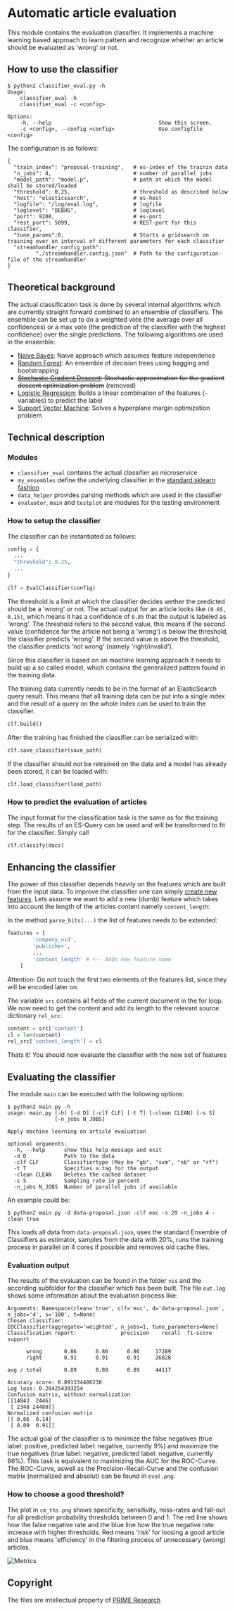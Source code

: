 # Automatic article evaluation

This module contains the evaluation classifier. It implements a machine learning based approach to learn pattern and recognize whether an article should be evaluated as 'wrong' or  not. 

## How to use the classifier
```
$ python2 classifier_eval.py -h
Usage:
    classifier_eval -h
    classifier_eval -c <config>

Options:
    -h, --help                                  Show this screen.
    -c <config>, --config <config>              Use configfile <config>
```

The configuration is as follows:

```
{
  "train_index": "proposal-training",   # es-index of the trainin data
  "n_jobs": 4,                          # number of parallel jobs 
  "model_path": "model.p",              # path at which the model shall be stored/loaded
  "threshold": 0.25,                    # threshold as described below
  "host": "elasticsearch",              # es-host
  "logfile": "/log/eval.log",           # logfile
  "loglevel": "DEBUG",                  # loglevel
  "port": 9200,                         # es-port
  "rest_port": 5099,                    # REST-port for this classifier,
  "tune_params":0,                      # Starts a gridsearch on training over an interval of different parameters for each classifier
  "streamhandler_config_path": 
         "./streamhandler.config.json"  # Path to the configuration-file of the streamhandler
}
```


## Theoretical background

The actual classification task is done by several internal algorithms which are currently straight forward combined to an ensemble of classifiers. The ensemble can be set up to do a weighted vote (the average over all confidences) or a max vote (the prediction of the classifier with the highest confidence) over the single predictions. The following algorithms are used in the ensemble:

* [Naive Bayes](https://en.wikipedia.org/wiki/Naive_Bayes_classifier): Naive approach which assumes feature independence
* [Random Forest](https://en.wikipedia.org/wiki/Random_forest): An ensemble of decision trees using bagging and bootstrapping
* ~~[Stochastic Gradient Descent](https://en.wikipedia.org/wiki/Stochastic_gradient_descent): Stochastic approximation for the gradient descent optimization problem~~ 
(removed)
* [Logistic Regression](https://en.wikipedia.org/wiki/Logistic_regression): Builds a linear combination of the features (-variables) to predict the label
* [Support Vector Machine](https://en.wikipedia.org/wiki/Support_vector_machine): Solves a hyperplane margin optimization problem

## Technical description

### Modules

* `classifier_eval` contains the actual classifier as microservice
* `my_ensembles` define the underlying classifier in the [standard sklearn fashion](http://scikit-learn.org/stable/developers/contributing.html#rolling-your-own-estimator)
* `data_helper` provides parsing methods which are used in the classifier
* `evaluator`, `main` and `testplot` are modules for the testing environment

### How to setup the classifier

The classifier can be instantiated as follows:
```python
config = {
  ...
  "threshold": 0.25,
  ...
}

clf = EvalClassifier(config)
```
The threshold is a limit at which the classifier decides wether the predicted should be a 'wrong' or not. The actual output for an article looks like `(0.85, 0.15)`, which means it has a confidence of `0.85` that the output is labeled as 'wrong'. The threshold refers to the second value, this means if the second value (confidence for the article not being a 'wrong') is below the threshold, the classifier predicts 'wrong'. If the second value is above the threshold, the classifier predicts 'not wrong' (namely 'right/invalid').

Since this classifier is based on an machine learning approach it needs to build up a so called model, which contains the generalized pattern found in the training data. 

The training data currently needs to be in the format of an ElasticSearch query result. This means that all training data can be put into a single index and the result of a query on the whole index can be used to train the classifier.
```python
clf.build()
```

After the training has finished the classifier can be serialized with:

```python
clf.save_classifier(save_path)
```

If the classifier should not be retrained on the data and a model has already been stored, it can be loaded with:

```python
clf.load_classifier(load_path)
```

### How to predict the evaluation of articles

The input format for the classification task is the same as for the training step. The results of an ES-Query can be used and will be transformed to fit for the classifier. Simply call

```python
clf.classify(docs)
```

## Enhancing the classifier

The power of this classifier depends heavily on the features which are built from the input data. To improve the classifier one can simply [create new features](http://machinelearningmastery.com/discover-feature-engineering-how-to-engineer-features-and-how-to-get-good-at-it/). Lets assume we want to add a new (dumb) feature which takes into account the length of the articles content namely `content_length`:

In the method `parse_hits(...)` the list of features needs to be extended:
```python
features = [
        'company_uid',
        'publisher',
        ...
        'content_length' # <-- Adds new feature name
    ]
```
Attention: Do not touch the first two elements of the features list, since they will be encoded later on. 

The variable `src` contains all fields of the current document in the for loop. We now need to get the content and add its length to the relevant source dictionary `rel_src`:

```python
content = src['content']
cl = len(content)
rel_src['content_length'] = cl
```

Thats it! You should now evaluate the classifier with the new set of features


## Evaluating the classifier

The module `main` can be executed with the following options:

```
$ python2 main.py -h
usage: main.py [-h] [-d D] [-clf CLF] [-t T] [-clean CLEAN] [-s S]
               [-n_jobs N_JOBS]

Apply machine learning on article evaluation

optional arguments:
  -h, --help      show this help message and exit
  -d D            Path to the data
  -clf CLF        Classifiertype (May be "gb", "svm", "nb" or "rf")
  -t T            Specifies a tag for the output
  -clean CLEAN    Deletes the cached dataset
  -s S            Sampling rate in percent
  -n_jobs N_JOBS  Number of parallel jobs if available

```

An example could be:

```
$ python2 main.py -d data-proposal.json -clf eoc -s 20 -n_jobs 4 -clean true
```

This loads all data from `data-proposal.json`, uses the standard Ensemble of Classifiers as estimator, samples from the data with 20%, runs the training process in parallel on 4 cores if possible and removes old cache files. 


### Evaluation output
The results of the evaluation can be found in the folder `vis` and the according subfolder for the classifier which has been built. The file `out.log` shows some information about the evaluation process like:

```
Arguments: Namespace(clean='true', clf='eoc', d='data-proposal.json', n_jobs='4', s='100', t=None)
Chosen classifier: 
EOCClassifier(aggregate='weighted', n_jobs=1, tune_parameters=None)
Classification report:              precision    recall  f1-score   support

      wrong       0.86      0.86      0.86     17289
      right       0.91      0.91      0.91     26828

avg / total       0.89      0.89      0.89     44117

Accuracy score: 0.891334406238
Log loss: 0.284254393254
Confusion matrix, without normalization
[[14843  2446]
 [ 2348 24480]]
Normalized confusion matrix
[[ 0.86  0.14]
 [ 0.09  0.91]]
```

The actual goal of the classifier is to minimize the false negatives (true label: positive, predicted label: negative, currently 9%) and maximize the true negatives (true label: negative, predicted label: negative, currently 86%). This task is equivalent to maximizing the AUC for the ROC-Curve. The ROC-Curve, aswell as the Precision-Recall-Curve and the confusion matrix (normalized and absolut) can be found in `eval.png`. 

### How to choose a good threshold?

The plot in `cm_ths.png` shows specificity, sensitivity, miss-rates and fall-out for all prediction probability thresholds between 0 and 1. The red line shows how the false negative rate and the blue line how the true negative rate increase with higher thresholds. Red means 'risk' for loosing a good article and blue means 'efficiency' in the filtering process of unnecessary (wrong) articles. 

![Metrics ](https://github.com/slang03/auto-evaluator/blob/master/examples/cm_ths.png)

## Copyright
The files are intellectual property of [PRIME Research](http://prime-research.com/en/)
